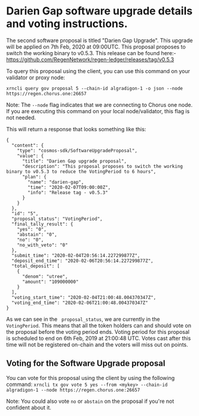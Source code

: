 # Darien Gap software upgrade details and voting instructions.

The second software proposal is titled "Darien Gap Upgrade". This upgrade will be applied on 7th Feb, 2020 at 09:00UTC. This proposal proposes to switch the working binary to v0.5.3. This release can be found here:- https://github.com/RegenNetwork/regen-ledger/releases/tag/v0.5.3

To query this proposal using the client, you can use this command on your validator or proxy node:
```
xrncli query gov proposal 5 --chain-id algradigon-1 -o json --node https://regen.chorus.one:26657
```
Note: The ```--node``` flag indicates that we are connecting to Chorus one node. If you are executing this command on your local node/validator, this flag is not needed.

This will return a response that looks something like this:
```
{
  "content": {
    "type": "cosmos-sdk/SoftwareUpgradeProposal",
    "value": {
      "title": "Darien Gap upgrade proposal",
      "description": "This proposal proposes to switch the working binary to v0.5.3 to reduce the VotingPeriod to 6 hours",
      "plan": {
        "name": "darien-gap",
        "time": "2020-02-07T09:00:00Z",
        "info": "Release tag - v0.5.3"
      }
    }
  },
  "id": "5",
  "proposal_status": "VotingPeriod",
  "final_tally_result": {
    "yes": "0",
    "abstain": "0",
    "no": "0",
    "no_with_veto": "0"
  },
  "submit_time": "2020-02-04T20:56:14.227299877Z",
  "deposit_end_time": "2020-02-06T20:56:14.227299877Z",
  "total_deposit": [
    {
      "denom": "utree",
      "amount": "109000000"
    }
  ],
  "voting_start_time": "2020-02-04T21:00:48.004370347Z",
  "voting_end_time": "2020-02-06T21:00:48.004370347Z"
}
```

As we can see in the ``` proposal_status```, we are currently in the ```VotingPeriod```. This means that all the token holders can and should vote on the proposal before the voting period ends. Voting period for this proposal is scheduled to end on 6th Feb, 2019 at 21:00:48 UTC. Votes cast after this time will not be registered on-chain and the voters will miss out on points.

## Voting for the Software Upgrade proposal

You can vote for this proposal using the client by using the following command:
```xrncli tx gov vote 5 yes --from <mykey> --chain-id algradigon-1 --node https://regen.chorus.one:26657```

Note:
You could also vote ```no``` or ```abstain``` on the proposal if you're not confident about it.


